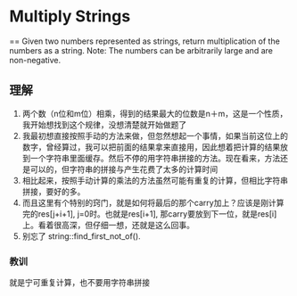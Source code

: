 # Multiply Strings
==
Given two numbers represented as strings, return multiplication of the numbers as a string.
Note: The numbers can be arbitrarily large and are non-negative.

## 理解
 1. 两个数（n位和m位）相乘，得到的结果最大的位数是n＋m，这是一个性质，我开始想找到这个规律，没想清楚就开始做题了
 2. 我最初想直接按照手动的方法来做，但忽然想起一个事情，如果当前这位上的数字，曾经算过，我可以把前面的结果拿来直接用，因此想着把计算的结果放到一个字符串里面缓存。然后不停的用字符串拼接的方法。现在看来，方法还是可以的，但字符串的拼接与产生花费了太多的计算时间
 3. 相比起来，按照手动计算的乘法的方法虽然可能有重复的计算，但相比字符串拼接，要好的多。
 4. 而且这里有个特别的窍门，就是如何将最后的那个carry加上？应该是刚计算完的res[j+i+1], j=0时。也就是res[i+1], 那carry要放到下一位，就是res[i]上。看着很高深，但仔细一想，还就是这么回事。
 5. 别忘了 string::find_first_not_of().
### 教训
就是宁可重复计算，也不要用字符串拼接